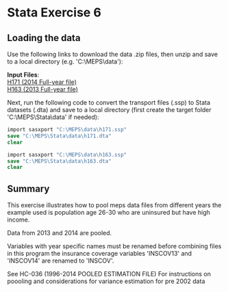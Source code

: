 # Stata Exercise 6


## Loading the data
Use the following links to download the data .zip files, then unzip and save to a local directory (e.g. 'C:\MEPS\data'):

**Input Files**:  
[H171 (2014 Full-year file)](https://meps.ahrq.gov/mepsweb/data_files/pufs/h171ssp.zip)
<br>[H163 (2013 Full-year file)](https://meps.ahrq.gov/mepsweb/data_files/pufs/h163ssp.zip)

Next, run the following code to convert the transport files (.ssp) to Stata datasets (.dta) and save to a local directory (first create the target folder 'C:\MEPS\Stata\data' if needed):
``` stata
import sasxport "C:\MEPS\data\h171.ssp"
save "C:\MEPS\Stata\data\h171.dta"
clear

import sasxport "C:\MEPS\data\h163.ssp"
save "C:\MEPS\Stata\data\h163.dta"
clear
```

## Summary
This exercise  illustrates how to pool meps data files from different years the example used is population age 26-30 who are uninsured but have high income.

Data from 2013 and 2014 are pooled.

Variables with year specific names must be renamed before combining files in this program the insurance coverage variables 'INSCOV13' and 'INSCOV14' are renamed to 'INSCOV'.

See HC-036 (1996-2014 POOLED ESTIMATION FILE) For instructions on poooling and considerations for variance estimation for pre 2002 data
